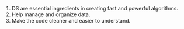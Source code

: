 1. DS are essential ingredients in creating fast and powerful algorithms.
2. Help manage and organize data.
3. Make the code cleaner and easier to understand.

